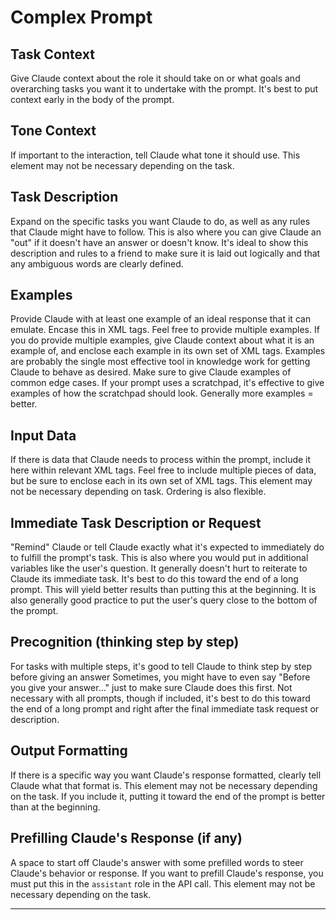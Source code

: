 # Complex Prompt

## Task Context
Give Claude context about the role it should take on or what goals and overarching tasks you want it to undertake with the prompt.
It's best to put context early in the body of the prompt.

## Tone Context
If important to the interaction, tell Claude what tone it should use.
This element may not be necessary depending on the task.

## Task Description
Expand on the specific tasks you want Claude to do, as well as any rules that Claude might have to follow.
This is also where you can give Claude an "out" if it doesn't have an answer or doesn't know.
It's ideal to show this description and rules to a friend to make sure it is laid out logically and that any ambiguous words are clearly defined.

## Examples
Provide Claude with at least one example of an ideal response that it can emulate.
Encase this in  XML tags.
Feel free to provide multiple examples.
If you do provide multiple examples, give Claude context about what it is an example of, and enclose each example in its own set of XML tags.
Examples are probably the single most effective tool in knowledge work for getting Claude to behave as desired.
Make sure to give Claude examples of common edge cases.
If your prompt uses a scratchpad, it's effective to give examples of how the scratchpad should look.
Generally more examples = better.

## Input Data
If there is data that Claude needs to process within the prompt, include it here within relevant XML tags.
Feel free to include multiple pieces of data, but be sure to enclose each in its own set of XML tags.
This element may not be necessary depending on task.
Ordering is also flexible.

## Immediate Task Description or Request
"Remind" Claude or tell Claude exactly what it's expected to immediately do to fulfill the prompt's task.
This is also where you would put in additional variables like the user's question.
It generally doesn't hurt to reiterate to Claude its immediate task. It's best to do this toward the end of a long prompt.
This will yield better results than putting this at the beginning.
It is also generally good practice to put the user's query close to the bottom of the prompt.

## Precognition (thinking step by step)
For tasks with multiple steps, it's good to tell Claude to think step by step before giving an answer
Sometimes, you might have to even say "Before you give your answer..." just to make sure Claude does this first.
Not necessary with all prompts, though if included, it's best to do this toward the end of a long prompt and right after the final immediate task request or description.

## Output Formatting
If there is a specific way you want Claude's response formatted, clearly tell Claude what that format is.
This element may not be necessary depending on the task.
If you include it, putting it toward the end of the prompt is better than at the beginning.

## Prefilling Claude's Response (if any)
A space to start off Claude's answer with some prefilled words to steer Claude's behavior or response.
If you want to prefill Claude's response, you must put this in the `assistant` role in the API call.
This element may not be necessary depending on the task.

---
